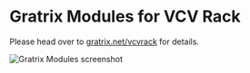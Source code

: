 # Gratrix Modules for VCV Rack

Please head over to [gratrix.net/vcvrack](http://gratrix.net/vcvrack/) for details.

![Gratrix Modules screenshot](http://gratrix.net/vcvrack/shot.png)
